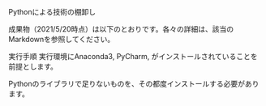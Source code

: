 Pythonによる技術の棚卸し

成果物（2021/5/20時点）は以下のとおりです。各々の詳細は、該当のMarkdownを参照してください。

実行手順
実行環境にAnaconda3, PyCharm, がインストールされていることを前提とします。

Pythonのライブラリで足りないものを、その都度インストールする必要があります。
